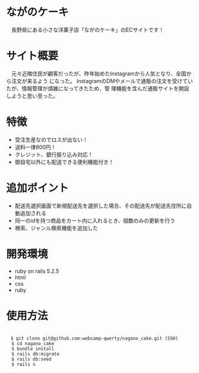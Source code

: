 # ながのケーキ
　長野県にある小さな洋菓子店「ながのケーキ」のECサイトです！
# サイト概要
　元々近隣住民が顧客だったが、昨年始めたInstagramから人気となり、全国から注文が来るよう
  になった。
  InstagramのDMやメールで通販の注文を受けていたが、情報管理が煩雑になってきたため、管
  理機能を含んだ通販サイトを開設しようと思い至った。
# 特徴
  * 受注生産なのでロスが出ない！
  * 送料一律800円！
  * クレジット、銀行振り込み対応！
  * 御自宅以外にも配送できる便利機能付き！
# 追加ポイント
  * 配送先選択画面で新規配送先を選択した場合、その配送先が配送先住所に自動追加される
  * 同一のidを持つ商品をカート内に入れるとき、個数のみの更新を行う
  * 検索、ジャンル検索機能を追加した
 # 開発環境
  * ruby on rails 5.2.5
  * html
  * css
  * ruby
# 使用方法
<pre><code>
　$ git clone git@github.com:webcamp-qwerty/nagano_cake.git (SSH)  
  $ cd nagano_cake  
  $ bundle install  
  $ rails db:migrate  
  $ rails db:seed
  $ rails s
<code></pre>

